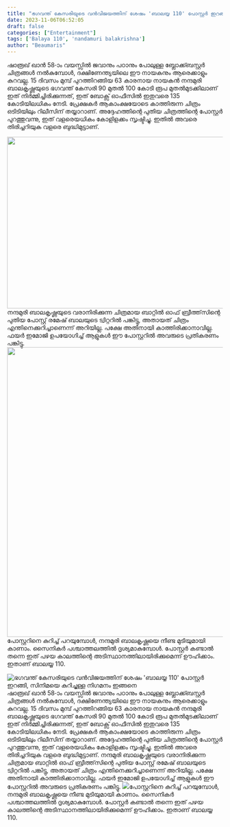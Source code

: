 ```yaml
---
title: "ഭഗവന്ത് കേസരിയുടെ വൻവിജയത്തിന് ശേഷം 'ബാലയ്യ 110' പോസ്റ്റർ ഇറങ്ങി, സിനിമയെ കുറിച്ചുള്ള നിഗമനം ഇങ്ങനെ"
date: 2023-11-06T06:52:05
draft: false
categories: ["Entertainment"]
tags: ['Balaya 110', 'nandamuri balakrishna']
author: "Beaumaris"
---
```


ഷാരൂഖ് ഖാൻ 58-ാം വയസ്സിൽ ജവാനും പഠാനും പോലുള്ള ബ്ലോക്ക്ബസ്റ്റർ ചിത്രങ്ങൾ നൽകുമ്പോൾ, ദക്ഷിണേന്ത്യയിലെ ഈ നായകനും ആരെക്കാളും കുറവല്ല. 15 ദിവസം മുമ്പ് പുറത്തിറങ്ങിയ 63 കാരനായ നായകൻ നന്ദമുരി ബാലകൃഷ്ണയുടെ ഭഗവന്ത് കേസരി 90 മുതൽ 100 ​​കോടി രൂപ മുതൽമുടക്കിലാണ് ഇത് നിർമ്മിച്ചിരിക്കുന്നത്, ഇത് ബോക്സ് ഓഫീസിൽ ഇതുവരെ 135 കോടിയിലധികം നേടി. പ്രേക്ഷകർ ആകാംക്ഷയോടെ കാത്തിരുന്ന ചിത്രം ഒടിടിയിലും റിലീസിന് തയ്യാറാണ്. അദ്ദേഹത്തിന്റെ പുതിയ ചിത്രത്തിന്റെ പോസ്റ്റർ പുറത്തുവന്നു, ഇത് വളരെയധികം കോളിളക്കം സൃഷ്ടിച്ചു. ഇതിൽ അവരെ തിരിച്ചറിയുക വളരെ ബുദ്ധിമുട്ടാണ്.

<img class="size-full wp-image-428420 aligncenter" src="https://cdn.boolokam.com/articles/2023/11/FWFWFWFF.gif" alt="" width="600" height="400" />നന്ദമുരി ബാലകൃഷ്ണയുടെ വരാനിരിക്കുന്ന ചിത്രമായ ബാറ്റിൽ ഓഫ് ബ്രീത്ത്‌സിന്റെ പുതിയ പോസ്റ്റ് രമേഷ് ബാലയുടെ ട്വിറ്ററിൽ പങ്കിട്ടു, അതായത് ചിത്രം എന്തിനെക്കുറിച്ചാണെന്ന് അറിയില്ല. പക്ഷേ അതിനായി കാത്തിരിക്കാനാവില്ല. ഫയർ ഇമോജി ഉപയോഗിച്ച് ആളുകൾ ഈ പോസ്റ്ററിൽ അവരുടെ പ്രതികരണം പങ്കിട്ടു.
<img class="alignnone size-full wp-image-428419" src="https://cdn.boolokam.com/articles/2023/11/QDQDQDD.jpg" alt="" width="1200" height="675" />പോസ്റ്ററിനെ കുറിച്ച് പറയുമ്പോൾ, നന്ദമുരി ബാലകൃഷ്ണയെ നീണ്ട മുടിയുമായി കാണാം. സൈനികർ പശ്ചാത്തലത്തിൽ ദൃശ്യമാകുമ്പോൾ. പോസ്റ്റർ കണ്ടാൽ തന്നെ ഇത് പഴയ കാലത്തിന്റെ അടിസ്ഥാനത്തിലായിരിക്കുമെന്ന് ഊഹിക്കാം. ഇതാണ് ബാലയ്യ 110.


![ഭഗവന്ത് കേസരിയുടെ വൻവിജയത്തിന് ശേഷം 'ബാലയ്യ 110' പോസ്റ്റർ ഇറങ്ങി, സിനിമയെ കുറിച്ചുള്ള നിഗമനം ഇങ്ങനെ](https://cdn.boolokam.com/articles/2023/11/FWFWFWFF.gif)ഷാരൂഖ് ഖാൻ 58-ാം വയസ്സിൽ ജവാനും പഠാനും പോലുള്ള ബ്ലോക്ക്ബസ്റ്റർ ചിത്രങ്ങൾ നൽകുമ്പോൾ, ദക്ഷിണേന്ത്യയിലെ ഈ നായകനും ആരെക്കാളും കുറവല്ല. 15 ദിവസം മുമ്പ് പുറത്തിറങ്ങിയ 63 കാരനായ നായകൻ നന്ദമുരി ബാലകൃഷ്ണയുടെ ഭഗവന്ത് കേസരി 90 മുതൽ 100 ​​കോടി രൂപ മുതൽമുടക്കിലാണ് ഇത് നിർമ്മിച്ചിരിക്കുന്നത്, ഇത് ബോക്സ് ഓഫീസിൽ ഇതുവരെ 135 കോടിയിലധികം നേടി. പ്രേക്ഷകർ ആകാംക്ഷയോടെ കാത്തിരുന്ന ചിത്രം ഒടിടിയിലും റിലീസിന് തയ്യാറാണ്. അദ്ദേഹത്തിന്റെ പുതിയ ചിത്രത്തിന്റെ പോസ്റ്റർ പുറത്തുവന്നു, ഇത് വളരെയധികം കോളിളക്കം സൃഷ്ടിച്ചു. ഇതിൽ അവരെ തിരിച്ചറിയുക വളരെ ബുദ്ധിമുട്ടാണ്. നന്ദമുരി ബാലകൃഷ്ണയുടെ വരാനിരിക്കുന്ന ചിത്രമായ ബാറ്റിൽ ഓഫ് ബ്രീത്ത്‌സിന്റെ പുതിയ പോസ്റ്റ് രമേഷ് ബാലയുടെ ട്വിറ്ററിൽ പങ്കിട്ടു, അതായത് ചിത്രം എന്തിനെക്കുറിച്ചാണെന്ന് അറിയില്ല. പക്ഷേ അതിനായി കാത്തിരിക്കാനാവില്ല. ഫയർ ഇമോജി ഉപയോഗിച്ച് ആളുകൾ ഈ പോസ്റ്ററിൽ അവരുടെ പ്രതികരണം പങ്കിട്ടു. ![](https://cdn.boolokam.com/articles/2023/11/QDQDQDD.jpg)പോസ്റ്ററിനെ കുറിച്ച് പറയുമ്പോൾ, നന്ദമുരി ബാലകൃഷ്ണയെ നീണ്ട മുടിയുമായി കാണാം. സൈനികർ പശ്ചാത്തലത്തിൽ ദൃശ്യമാകുമ്പോൾ. പോസ്റ്റർ കണ്ടാൽ തന്നെ ഇത് പഴയ കാലത്തിന്റെ അടിസ്ഥാനത്തിലായിരിക്കുമെന്ന് ഊഹിക്കാം. ഇതാണ് ബാലയ്യ 110.
